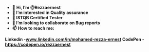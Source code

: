 - 👋 <strong>Hi, I’m @Rezzaernest
- 👀 I’m interested in Quality assurance
- 🌱 ISTQB Certified Tester
- 💞️ I’m looking to collaborate on Bug reports
- 📫 How to reach me:

Linkedin -www.linkedin.com/in/mohamed-rezza-ernest
CodePen -https://codepen.io/rezzaernest
</strong>
<!---
Rezzaernest/Rezzaernest is a ✨ special ✨ repository because its `README.md` (this file) appears on your GitHub profile.
You can click the Preview link to take a look at your changes.
--->

